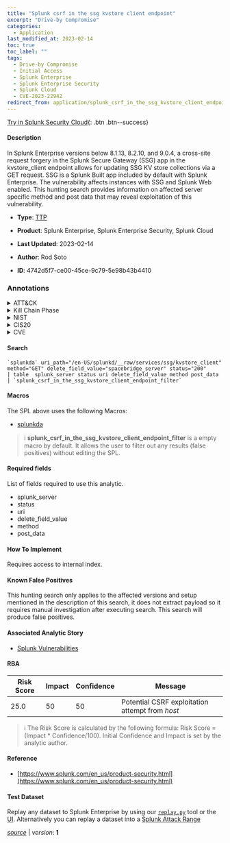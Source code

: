 ```yaml
---
title: "Splunk csrf in the ssg kvstore client endpoint"
excerpt: "Drive-by Compromise"
categories:
  - Application
last_modified_at: 2023-02-14
toc: true
toc_label: ""
tags:
  - Drive-by Compromise
  - Initial Access
  - Splunk Enterprise
  - Splunk Enterprise Security
  - Splunk Cloud
  - CVE-2023-22942
redirect_from: application/splunk_csrf_in_the_ssg_kvstore_client_endpoint/
---
```




[Try in Splunk Security Cloud](https://www.splunk.com/en_us/cyber-security.html){: .btn .btn--success}

#### Description

In Splunk Enterprise versions below 8.1.13, 8.2.10, and 9.0.4, a cross-site request forgery in the Splunk Secure Gateway (SSG) app in the kvstore_client endpoint allows for updating SSG KV store collections via a GET request. SSG is a Splunk Built app included by default with Splunk Enterprise. The vulnerability affects instances with SSG and Splunk Web enabled. This hunting search provides information on affected server specific method and post data that may reveal exploitation of this vulnerability.

- **Type**: [TTP](https://github.com/splunk/security_content/wiki/Detection-Analytic-Types)
- **Product**: Splunk Enterprise, Splunk Enterprise Security, Splunk Cloud

- **Last Updated**: 2023-02-14
- **Author**: Rod Soto
- **ID**: 4742d5f7-ce00-45ce-9c79-5e98b43b4410

### Annotations
<details>
  <summary>ATT&CK</summary>

<div markdown="1">

#### [ATT&CK](https://attack.mitre.org/)

| ID          | Technique   | Tactic         |
| ----------- | ----------- |--------------- |
| [T1189](https://attack.mitre.org/techniques/T1189/) | Drive-by Compromise | Initial Access |

</div>
</details>


<details>
  <summary>Kill Chain Phase</summary>

<div markdown="1">

* Delivery


</div>
</details>


<details>
  <summary>NIST</summary>

<div markdown="1">

* DE.CM



</div>
</details>

<details>
  <summary>CIS20</summary>

<div markdown="1">

* CIS 10



</div>
</details>

<details>
  <summary>CVE</summary>

<div markdown="1">

| ID          | Summary | [CVSS](https://nvd.nist.gov/vuln-metrics/cvss) |
| ----------- | ----------- | -------------- |
| [CVE-2023-22942](https://nvd.nist.gov/vuln/detail/CVE-2023-22942) | In Splunk Enterprise versions below 8.1.13, 8.2.10, and 9.0.4, a cross-site request forgery in the Splunk Secure Gateway (SSG) app in the ‘kvstore_client’ REST endpoint lets a potential attacker update SSG [App Key Value Store (KV store)](https://docs.splunk.com/Documentation/Splunk/latest/Admin/AboutKVstore) collections using an HTTP GET request. SSG is a Splunk-built app that comes with Splunk Enterprise. The vulnerability affects instances with SSG and Splunk Web enabled. | None |



</div>
</details>


#### Search

```
`splunkda` uri_path="/en-US/splunkd/__raw/services/ssg/kvstore_client" method="GET" delete_field_value="spacebridge_server" status="200"  
| table  splunk_server status uri delete_field_value method post_data  
| `splunk_csrf_in_the_ssg_kvstore_client_endpoint_filter`
```

#### Macros
The SPL above uses the following Macros:
* [splunkda](https://github.com/splunk/security_content/blob/develop/macros/splunkda.yml)

> :information_source:
> **splunk_csrf_in_the_ssg_kvstore_client_endpoint_filter** is a empty macro by default. It allows the user to filter out any results (false positives) without editing the SPL.



#### Required fields
List of fields required to use this analytic.
* splunk_server
* status
* uri
* delete_field_value
* method
* post_data



#### How To Implement
Requires access to internal index.
#### Known False Positives
This hunting search only applies to the affected versions and setup mentioned in the description of this search, it does not extract payload so it requires manual investigation after executing search. This search will produce false positives.

#### Associated Analytic Story
* [Splunk Vulnerabilities](/stories/splunk_vulnerabilities)




#### RBA

| Risk Score  | Impact      | Confidence   | Message      |
| ----------- | ----------- |--------------|--------------|
| 25.0 | 50 | 50 | Potential CSRF exploitation attempt from $host$ |


> :information_source:
> The Risk Score is calculated by the following formula: Risk Score = (Impact * Confidence/100). Initial Confidence and Impact is set by the analytic author.


#### Reference

* [https://www.splunk.com/en_us/product-security.html](https://www.splunk.com/en_us/product-security.html)



#### Test Dataset
Replay any dataset to Splunk Enterprise by using our [`replay.py`](https://github.com/splunk/attack_data#using-replaypy) tool or the [UI](https://github.com/splunk/attack_data#using-ui).
Alternatively you can replay a dataset into a [Splunk Attack Range](https://github.com/splunk/attack_range#replay-dumps-into-attack-range-splunk-server)




[*source*](https://github.com/splunk/security_content/tree/develop/detections/application/splunk_csrf_in_the_ssg_kvstore_client_endpoint.yml) \| *version*: **1**